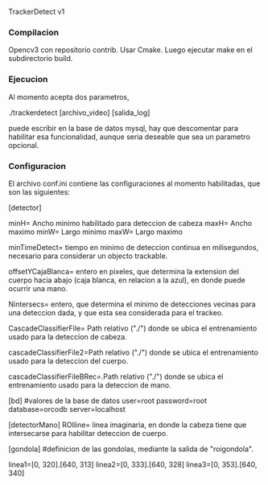TrackerDetect v1

### Compilacion 

Opencv3 con repositorio contrib. Usar Cmake.
Luego ejecutar make en el subdirectorio build.

### Ejecucion 

Al momento acepta dos parametros, 

./trackerdetect [archivo_video] [salida_log]

puede escribir en la base de datos mysql, hay que descomentar para habilitar esa funcionalidad, aunque seria deseable que sea un parametro opcional.

### Configuracion

El archivo conf.ini contiene las configuraciones al momento habilitadas, que son las siguientes:

[detector]

minH= Ancho minimo habilitado para deteccion de cabeza
maxH= Ancho maximo 
minW= Largo minimo
maxW= Largo maximo

minTimeDetect= 
tiempo en minimo de deteccion continua en milisegundos, necesario para considerar un objecto trackable.

offsetYCajaBlanca= entero en pixeles, que determina la extension del cuerpo hacia abajo (caja blanca, en relacion a la azul), en donde puede ocurrir una mano.

Nintersecs= entero, que determina el minimo de detecciones vecinas para una deteccion dada, y que esta sea considerada para el trackeo.

CascadeClassifierFile= Path relativo ("./") donde se ubica el entrenamiento usado para la deteccion de cabeza.

cascadeClassifierFile2=Path relativo ("./") donde se ubica el entrenamiento usado para la deteccion del cuerpo.

cascadeClassifierFileBRec=.Path relativo ("./") donde se ubica el entrenamiento usado para la deteccion de mano.

[bd] #valores de la base de datos
user=root
password=root
database=orcodb
server=localhost

[detectorMano]
ROIline= linea imaginaria, en donde la cabeza tiene que intersecarse para habilitar deteccion de cuerpo.

[gondola] #definicion de las gondolas, mediante la salida de "roigondola".

linea1=[0, 320].[640, 313]
linea2=[0, 333].[640, 328]
linea3=[0, 353].[640, 340]
